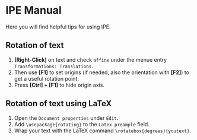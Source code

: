 # IPE Manual

Here you will find helpful tips for using IPE.

## Rotation of text

1. **[Right-Click]** on text and check ```affine``` under the menue entry ```Transformations: Translations```.
2. Then use **[F1]** to set origins (if needed, also the orientation with **[F2]**) to get a useful rotation point.
3. Press **[Ctrl] + [F1]** to hide origin axis.

## Rotation of text using LaTeX

1. Open the ```Document properties``` under ```Edit```.
2. Add ```\usepackage{rotating}``` to the ```Latex preample``` field.
3. Wrap your text with the LaTeX command ```\rotatebox{degrees}{youtext}```.
